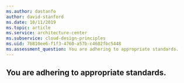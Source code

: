 ```yaml
---
ms.author: dastanfo
author: david-stanford
ms.date: 10/11/2019
ms.topic: article
ms.service: architecture-center
ms.subservice: cloud-design-principles
ms.uid: 7b810ee6-f1f3-4760-a57b-c4602fbc5448
ms.assessment_question: You are adhering to appropriate standards.
---
```

## You are adhering to appropriate standards.



